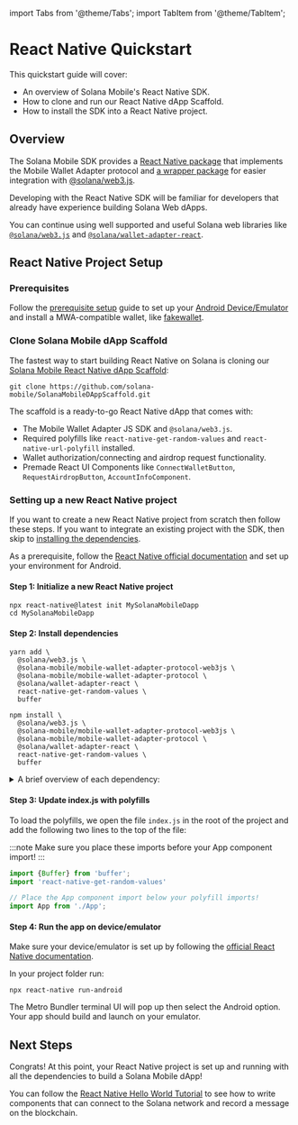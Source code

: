 import Tabs from '@theme/Tabs';
import TabItem from '@theme/TabItem';

# React Native Quickstart

This quickstart guide will cover:
- An overview of Solana Mobile's React Native SDK.
- How to clone and run our React Native dApp Scaffold.
- How to install the SDK into a React Native project.

## Overview

The Solana Mobile SDK provides a [React Native package](https://github.com/solana-mobile/mobile-wallet-adapter/tree/main/js/packages/mobile-wallet-adapter-protocol) that implements the Mobile Wallet Adapter protocol and [a wrapper package](https://github.com/solana-mobile/mobile-wallet-adapter/tree/main/js/packages/mobile-wallet-adapter-protocol-web3js) for easier integration with [@solana/web3.js](https://github.com/solana-labs/solana-web3.js).

Developing with the React Native SDK will be familiar for developers that already have experience building Solana Web dApps. 

You can continue using well supported and useful Solana web libraries like [`@solana/web3.js`](https://github.com/solana-labs/solana-web3.js/) and [`@solana/wallet-adapter-react`](https://github.com/solana-labs/wallet-adapter`).

## React Native Project Setup

### Prerequisites

Follow the [prerequisite setup](../getting-started/quickstart#prerequisite-setup) guide to set up your [Android Device/Emulator](../getting-started/quickstart#android-deviceemulator) and install a MWA-compatible wallet, like [fakewallet](../getting-started/quickstart#install-a-wallet-app).

### Clone Solana Mobile dApp Scaffold

The fastest way to start building React Native on Solana is cloning our [Solana Mobile React Native dApp Scaffold](https://github.com/solana-mobile/SolanaMobileDAppScaffold):

```shell
git clone https://github.com/solana-mobile/SolanaMobileDAppScaffold.git
```

The scaffold is a ready-to-go React Native dApp that comes with:
- The Mobile Wallet Adapter JS SDK and `@solana/web3.js`.
- Required polyfills like `react-native-get-random-values` and `react-native-url-polyfill` installed.
- Wallet authorization/connecting and airdrop request functionality.
- Premade React UI Components like `ConnectWalletButton`, `RequestAirdropButton`, `AccountInfoComponent`.


### Setting up a new React Native project

If you want to create a new React Native project from scratch then follow these steps. If you want to integrate an existing project with the SDK, then skip to [installing the dependencies](#step-2-install-dependencies).

As a prerequisite, follow the [React Native official documentation](https://reactnative.dev/docs/environment-setup) and set up your environment for Android.

#### Step 1: Initialize a new React Native project

```shell
npx react-native@latest init MySolanaMobileDapp
cd MySolanaMobileDapp
```

#### Step 2: Install dependencies

<Tabs>
<TabItem value="yarn" label="yarn">

```shell
yarn add \
  @solana/web3.js \
  @solana-mobile/mobile-wallet-adapter-protocol-web3js \
  @solana-mobile/mobile-wallet-adapter-protocol \
  @solana/wallet-adapter-react \
  react-native-get-random-values \
  buffer
```

</TabItem>
<TabItem value="npm" label="npm">


```shell
npm install \
  @solana/web3.js \
  @solana-mobile/mobile-wallet-adapter-protocol-web3js \
  @solana-mobile/mobile-wallet-adapter-protocol \
  @solana/wallet-adapter-react \
  react-native-get-random-values \
  buffer
```

</TabItem>
</Tabs>

<details>
<summary>A brief overview of each dependency:</summary>

- `@solana-mobile/mobile-wallet-adapter-protocol`: A React Native/Javascript API enabling interaction with MWA-compatible wallets.
- `@solana-mobile/mobile-wallet-adapter-protocol-web3js`: A convenience wrapper to use common primitives from [@solana/web3.js](https://github.com/solana-labs/solana-web3.js) – such as `Transaction` and `Uint8Array`.
- `@solana/web3.js`: Solana Web Library for interacting with Solana network through the [JSON RPC API](https://docs.solana.com/api/http).
- `@solana/wallet-adapter-react`: Solana Web Library where we can re-use certain React components/hooks like `ConnectionProvider`.
- `react-native-get-random-values` Secure random number generator polyfill for `web3.js` underlying Crypto library on React Native. 
- `buffer` Buffer polyfill also needed for `web3.js` on React Native.

</details>


#### Step 3: Update index.js with polyfills

To load the polyfills, we open the file `index.js` in the root of the project and add the following two lines to the top of the file:

:::note
Make sure you place these imports before your App component import!
:::

```javascript
import {Buffer} from 'buffer';
import 'react-native-get-random-values'

// Place the App component import below your polyfill imports!
import App from './App';
```

#### Step 4: Run the app on device/emulator

Make sure your device/emulator is set up by following the [official React Native documentation](https://reactnative.dev/docs/running-on-device). 

In your project folder run:
```
npx react-native run-android
```
The Metro Bundler terminal UI will pop up then select the Android option. Your app should build and launch on your emulator. 


## Next Steps

Congrats! At this point, your React Native project is set up and running with all the dependencies to build a Solana Mobile dApp!

You can follow the [React Native Hello World Tutorial](../react-native/hello_world_tutorial.md) to see how to write components that can connect to the Solana network and record a message on the blockchain.


